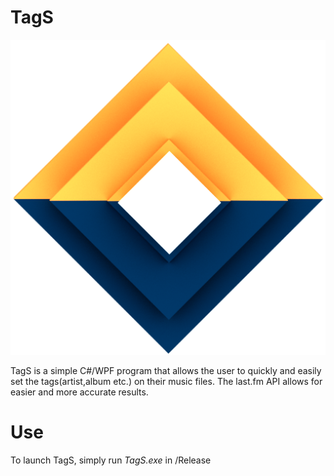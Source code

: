# TagS

![Logo](https://raw.githubusercontent.com/TsimpDim/TagS/master/TagS/Resources/TagSIcon-512.png)

TagS is a simple C#/WPF program that allows the user to quickly and easily set the tags(artist,album etc.) on their music files. The last.fm API allows for easier and more accurate results.

# Use 

To launch TagS, simply run *TagS.exe* in /Release
